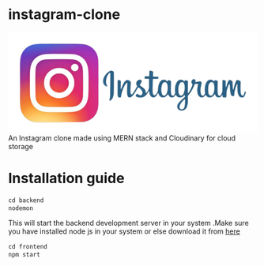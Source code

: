 # instagram-clone
![](https://github.com/NaveenkumarMD/instagram-clone/blob/master/frontend/src/logo.png)<br/>
An Instagram clone made using MERN stack and Cloudinary for cloud storage

# Installation guide
  ```
  cd backend
  nodemon 
  ```
  This will start the backend development server in your system .Make sure you have installed node js in your system or else download it from [here](https://nodejs.org/en/)
  
  ```
  cd frontend
  npm start
  ```
